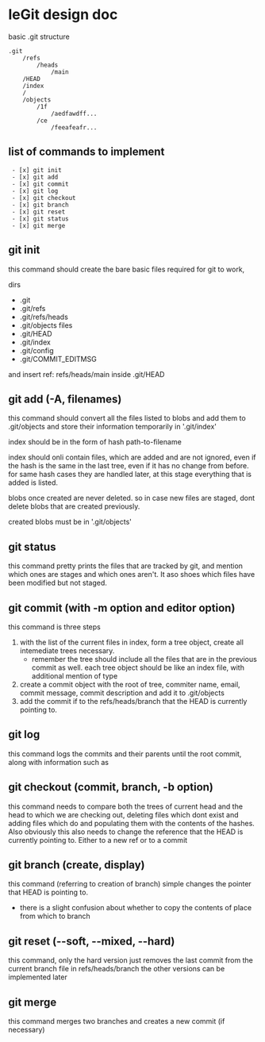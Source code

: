 # leGit design doc

basic .git structure

```
.git
    /refs
        /heads
            /main
    /HEAD
    /index
    /
    /objects
        /1f
            /aedfawdff...
        /ce
            /feeafeafr...
```

## list of commands to implement

```
 - [x] git init
 - [x] git add
 - [x] git commit
 - [x] git log
 - [x] git checkout
 - [x] git branch
 - [x] git reset
 - [x] git status
 - [x] git merge
```

## git init

this command should create the bare basic files required for git to work,

dirs
- .git
- .git/refs
- .git/refs/heads
- .git/objects
files
- .git/HEAD
- .git/index
- .git/config
- .git/COMMIT_EDITMSG

and insert ref: refs/heads/main inside .git/HEAD

## git add (-A, filenames)

this command should convert all the files listed to blobs and add them to .git/objects and store their information temporarily in
'.git/index'

index should be in the form of
hash path-to-filename

index should onli contain files, which are added and are not ignored, even if the hash is the same in the last tree, even if it has no change from before. for same hash cases they are handled later, at this stage everything that is added is listed.

blobs once created are never deleted. so in case new files are staged, dont delete blobs that are created previously.

created blobs must be in '.git/objects'

## git status

this command pretty prints the files that are tracked by git, and mention which ones are stages and which ones aren't. It aso shoes which files have been modified but not staged.

## git commit (with -m option and editor option)

this command is three steps

1. with the list of the current files in index, form a tree object, create all intemediate trees necessary.
   - remember the tree should include all the files that are in the previous commit as well.
     <!-- if there is no previous commit, technicallly this is taken care of because of how hashing works, but do note this when working on the code -->
     each tree object should be like an index file, with additional mention of type
2. create a commit object with the root of tree, commiter name, email, commit message, commit description and add it to .git/objects
3. add the commit if to the refs/heads/branch that the HEAD is currently pointing to.

## git log
this command logs the commits and their parents until the root commit, along with information such as 

## git checkout (commit, branch, -b option)

this command needs to compare both the trees of current head and the head to which we are checking out, deleting files which dont exist and adding files which do and populating them with the contents of the hashes. Also obviously this also needs to change the reference that the HEAD is currently pointing to. Either to a new ref or to a commit

## git branch (create, display)

this command (referring to creation of branch) simple changes the pointer that HEAD is pointing to.

- there is a slight confusion about whether to copy the contents of place from which to branch

## git reset (--soft, --mixed, --hard)

this command, only the hard version just removes the last commit from the current branch file in refs/heads/branch
the other versions can be implemented later

## git merge

this command merges two branches and creates a new commit (if necessary)
